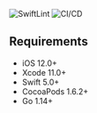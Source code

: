 ![SwiftLint](https://github.com/jurajhilje/ios-actions-demo/workflows/SwiftLint/badge.svg)
![CI/CD](https://github.com/jurajhilje/ios-actions-demo/workflows/CI/CD/badge.svg)

## Requirements

- iOS 12.0+
- Xcode 11.0+
- Swift 5.0+
- CocoaPods 1.6.2+
- Go 1.14+